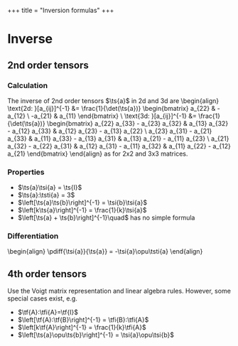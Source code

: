 +++
title = "Inversion formulas"
+++
# Inverse

## 2nd order tensors
### Calculation
The inverse of 2nd order tensors $\ts{a}$ in 2d and 3d are
\begin{align}
\text{2d: }[a_{ij}]^{-1} &= \frac{1}{\det(\ts{a})} \begin{bmatrix} a_{22} & -a_{12} \\ -a_{21} & a_{11}    \end{bmatrix} \\
\text{3d: }[a_{ij}]^{-1} &= 
\frac{1}{\det(\ts{a})} \begin{bmatrix}
a_{22} a_{33} - a_{23} a_{32} & a_{13} a_{32} - a_{12} a_{33} & a_{12} a_{23} - a_{13} a_{22} \\
a_{23} a_{31} - a_{21} a_{33} & a_{11} a_{33} - a_{13} a_{31} & a_{13} a_{21} - a_{11} a_{23} \\
a_{21} a_{32} - a_{22} a_{31} & a_{12} a_{31} - a_{11} a_{32} & a_{11} a_{22} - a_{12} a_{21} \end{bmatrix}
\end{align}
as for 2x2 and 3x3 matrices. 

### Properties
* $\ts{a}\tsi{a} = \ts{I}$
* $\ts{a}:\tsti{a} = 3$
* $\left[\ts{a}\ts{b}\right]^{-1} = \tsi{b}\tsi{a}$
* $\left[k\ts{a}\right]^{-1} = \frac{1}{k}\tsi{a}$
* $\left[\ts{a} + \ts{b}\right]^{-1}\quad$ has no simple formula

### Differentiation
\begin{align}
\pdiff{\tsi{a}}{\ts{a}} = -\tsi{a}\opu\tsti{a}
\end{align}


## 4th order tensors
Use the Voigt matrix representation and linear algebra rules. However, some special cases exist, e.g.

* $\tf{A}:\tfi{A}=\tf{I}$
* $\left[\tf{A}:\tf{B}\right]^{-1} = \tfi{B}:\tfi{A}$
* $\left[k\tf{A}\right]^{-1} = \frac{1}{k}\tfi{A}$
* $\left[\ts{a}\opu\ts{b}\right]^{-1} = \tsi{a}\opu\tsi{b}$